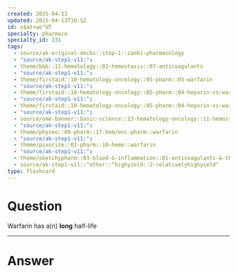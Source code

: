 ```yaml
---
created: 2025-04-13
updated: 2025-04-13T10:52
id: x$at+wo^UT
specialty: pharmaco
specialty_id: 231
tags:
  - source/ak-original-decks::step-1::zanki-pharmacology
  - "source/ak-step1-v11:": 
  - theme/b&b::11-hematology::01-hemostasis::07-anticoagulants
  - "source/ak-step1-v11:": 
  - theme/firstaid::10-hematology-oncology::05-pharm::03-warfarin
  - "source/ak-step1-v11:": 
  - theme/firstaid::10-hematology-oncology::05-pharm::04-heparin-vs-warfarin
  - "source/ak-step1-v11:": 
  - theme/firstaid::10-hematology-oncology::05-pharm::04-heparin-vs-warfarin::warfarin
  - "source/ak-step1-v11:": 
  - source/ome-banner::basic-science::13-hematology-oncology::11-hemostasis
  - "source/ak-step1-v11:": 
  - theme/physeo::09-pharm::17-hem/onc-pharm::warfarin
  - "source/ak-step1-v11:": 
  - theme/pixorize::03-pharm::10-heme::warfarin
  - "source/ak-step1-v11:": 
  - theme/sketchypharm::03-blood-&-inflammation::01-anticoagulants-&-thrombolytics::02-warfarin
  - source/ak-step1-v11::^other::^highyield::2-relativelyhighyield"
type: flashcard
---
```


# Question
Warfarin has a(n) **long** half-life

---

# Answer
